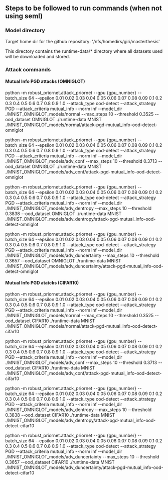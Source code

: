 ## Steps to be followed to run commands (when not using seml)

### Model directory
Target home dir for the github repository: '/nfs/homedirs/giri/masterthesis'

This directory contains the runtime-data/* directory where all datasets used will be downloaded and stored.

### Attack commands

#### Mutual Info PGD attacks (OMNIGLOT)
python -m robust_priornet.attack_priornet --gpu {gpu_number} --batch_size 64 --epsilon 0.01 0.02 0.03 0.04 0.05 0.06 0.07 0.08 0.09 0.1 0.2 0.3 0.4 0.5 0.6 0.7 0.8 0.9 1.0 --attack_type ood-detect --attack_strategy PGD --attack_criteria mutual_info --norm inf --model_dir ./MNIST_OMNIGLOT_models/normal --max_steps 10 --threshold 0.3525 --ood_dataset OMNIGLOT ./runtime-data MNIST ./MNIST_OMNIGLOT_models/normal/attack-pgd-mutual_info-ood-detect-omniglot

python -m robust_priornet.attack_priornet --gpu {gpu_number} --batch_size 64 --epsilon 0.01 0.02 0.03 0.04 0.05 0.06 0.07 0.08 0.09 0.1 0.2 0.3 0.4 0.5 0.6 0.7 0.8 0.9 1.0 --attack_type ood-detect --attack_strategy PGD --attack_criteria mutual_info --norm inf --model_dir ./MNIST_OMNIGLOT_models/adv_conf --max_steps 10 --threshold 0.3713 --ood_dataset OMNIGLOT ./runtime-data MNIST ./MNIST_OMNIGLOT_models/adv_conf/attack-pgd-mutual_info-ood-detect-omniglot

python -m robust_priornet.attack_priornet --gpu {gpu_number} --batch_size 64 --epsilon 0.01 0.02 0.03 0.04 0.05 0.06 0.07 0.08 0.09 0.1 0.2 0.3 0.4 0.5 0.6 0.7 0.8 0.9 1.0 --attack_type ood-detect --attack_strategy PGD --attack_criteria mutual_info --norm inf --model_dir ./MNIST_OMNIGLOT_models/adv_dentropy --max_steps 10 --threshold 0.3838 --ood_dataset OMNIGLOT ./runtime-data MNIST ./MNIST_OMNIGLOT_models/adv_dentropy/attack-pgd-mutual_info-ood-detect-omniglot

python -m robust_priornet.attack_priornet --gpu {gpu_number} --batch_size 64 --epsilon 0.01 0.02 0.03 0.04 0.05 0.06 0.07 0.08 0.09 0.1 0.2 0.3 0.4 0.5 0.6 0.7 0.8 0.9 1.0 --attack_type ood-detect --attack_strategy PGD --attack_criteria mutual_info --norm inf --model_dir ./MNIST_OMNIGLOT_models/adv_duncertainty --max_steps 10 --threshold 0.3657 --ood_dataset OMNIGLOT ./runtime-data MNIST ./MNIST_OMNIGLOT_models/adv_duncertainty/attack-pgd-mutual_info-ood-detect-omniglot

#### Mutual Info PGD atatcks (CIFAR10)
python -m robust_priornet.attack_priornet --gpu {gpu_number} --batch_size 64 --epsilon 0.01 0.02 0.03 0.04 0.05 0.06 0.07 0.08 0.09 0.1 0.2 0.3 0.4 0.5 0.6 0.7 0.8 0.9 1.0 --attack_type ood-detect --attack_strategy PGD --attack_criteria mutual_info --norm inf --model_dir ./MNIST_OMNIGLOT_models/normal --max_steps 10 --threshold 0.3525 --ood_dataset CIFAR10 ./runtime-data MNIST ./MNIST_OMNIGLOT_models/normal/attack-pgd-mutual_info-ood-detect-cifar10

python -m robust_priornet.attack_priornet --gpu {gpu_number} --batch_size 64 --epsilon 0.01 0.02 0.03 0.04 0.05 0.06 0.07 0.08 0.09 0.1 0.2 0.3 0.4 0.5 0.6 0.7 0.8 0.9 1.0 --attack_type ood-detect --attack_strategy PGD --attack_criteria mutual_info --norm inf --model_dir ./MNIST_OMNIGLOT_models/adv_conf --max_steps 10 --threshold 0.3713 --ood_dataset CIFAR10 ./runtime-data MNIST ./MNIST_OMNIGLOT_models/adv_conf/attack-pgd-mutual_info-ood-detect-cifar10

python -m robust_priornet.attack_priornet --gpu {gpu_number} --batch_size 64 --epsilon 0.01 0.02 0.03 0.04 0.05 0.06 0.07 0.08 0.09 0.1 0.2 0.3 0.4 0.5 0.6 0.7 0.8 0.9 1.0 --attack_type ood-detect --attack_strategy PGD --attack_criteria mutual_info --norm inf --model_dir ./MNIST_OMNIGLOT_models/adv_dentropy --max_steps 10 --threshold 0.3838 --ood_dataset CIFAR10 ./runtime-data MNIST ./MNIST_OMNIGLOT_models/adv_dentropy/attack-pgd-mutual_info-ood-detect-cifar10

python -m robust_priornet.attack_priornet --gpu {gpu_number} --batch_size 64 --epsilon 0.01 0.02 0.03 0.04 0.05 0.06 0.07 0.08 0.09 0.1 0.2 0.3 0.4 0.5 0.6 0.7 0.8 0.9 1.0 --attack_type ood-detect --attack_strategy PGD --attack_criteria mutual_info --norm inf --model_dir ./MNIST_OMNIGLOT_models/adv_duncertainty --max_steps 10 --threshold 0.3657 --ood_dataset CIFAR10 ./runtime-data MNIST ./MNIST_OMNIGLOT_models/adv_duncertainty/attack-pgd-mutual_info-ood-detect-cifar10
